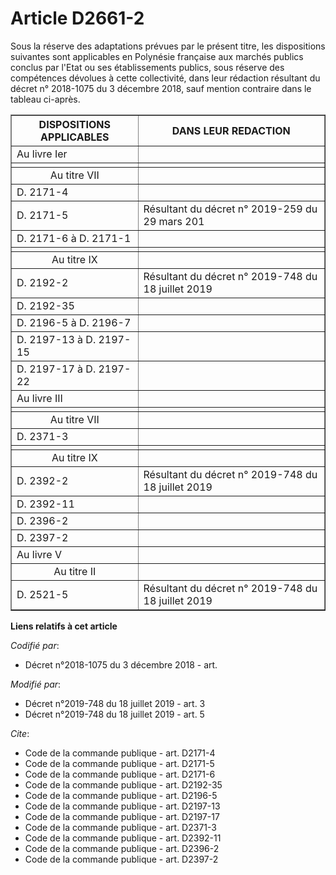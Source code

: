 # Article D2661-2

Sous la réserve des adaptations prévues par le présent titre, les dispositions suivantes sont applicables en Polynésie
française aux marchés publics conclus par l'Etat ou ses établissements publics, sous réserve des compétences dévolues à cette
collectivité, dans leur rédaction résultant du décret n° 2018-1075 du 3 décembre 2018, sauf mention contraire dans le tableau
ci-après.

<table border="1">
  <tbody>
    <tr>
      <th>DISPOSITIONS APPLICABLES</th>
      <th>DANS LEUR REDACTION</th>
    </tr>
    <tr>
      <td align="left">Au livre Ier</td>
      <td align="left">
    </td></tr>
    <tr>
      <td align="left">
      </td><td align="left">
    </td></tr>
    <tr>
      <td align="center">Au titre VII</td>
      <td align="left">
    </td></tr>
    <tr>
      <td align="left">
D. 2171-4 
</td>
      <td align="left">
    </td></tr>
    <tr>
      <td align="left">
D. 2171-5 
</td>
      <td align="left">Résultant du décret n° 2019-259 du 29 mars 201</td>
    </tr>
    <tr>
      <td align="left">
D. 2171-6 à D. 2171-1 
</td>
      <td align="left">
    </td></tr>
    <tr>
      <td align="left">
      </td><td align="left">
    </td></tr>
    <tr>
      <td align="center">Au titre IX</td>
      <td align="left">
    </td></tr>
    <tr>
      <td align="left">D. 2192-2</td>
      <td align="left">Résultant du décret n° 2019-748 du 18 juillet 2019</td>
    </tr>
    <tr>
      <td align="left">
D. 2192-35 
</td>
      <td align="left">
    </td></tr>
    <tr>
      <td align="left">
D. 2196-5 à D. 2196-7 
</td>
      <td align="left">
    </td></tr>
    <tr>
      <td align="left">
D. 2197-13 à D. 2197-15 
</td>
      <td align="left">
    </td></tr>
    <tr>
      <td align="left">
D. 2197-17 à D. 2197-22 
</td>
      <td align="left">
    </td></tr>
    <tr>
      <td align="left">Au livre III</td>
      <td align="left">
    </td></tr>
    <tr>
      <td align="left">
      </td><td align="left">
    </td></tr>
    <tr>
      <td align="center">Au titre VII</td>
      <td align="left">
    </td></tr>
    <tr>
      <td align="left">
D. 2371-3 
</td>
      <td align="left">
    </td></tr>
    <tr>
      <td align="left">
      </td><td align="left">
    </td></tr>
    <tr>
      <td align="center">Au titre IX</td>
      <td align="left">
    </td></tr>
    <tr>
      <td align="left">D. 2392-2</td>
      <td align="left">Résultant du décret n° 2019-748 du 18 juillet 2019</td>
    </tr>
    <tr>
      <td align="left">
D. 2392-11 
</td>
      <td align="left">
    </td></tr>
    <tr>
      <td align="left">
D. 2396-2 
</td>
      <td align="left">
    </td></tr>
    <tr>
      <td align="left">
D. 2397-2
</td>
      <td align="left">
    </td></tr>
    <tr>
      <td align="left">Au livre V</td>
      <td align="left">
    </td></tr>
    <tr>
      <td align="center">Au titre II</td>
      <td align="left">
    </td></tr>
    <tr>
      <td align="left">D. 2521-5</td>
      <td align="left">Résultant du décret n° 2019-748 du 18 juillet 2019</td>
    </tr>
  </tbody>
</table>

**Liens relatifs à cet article**

_Codifié par_:

  - Décret n°2018-1075 du 3 décembre 2018 - art.

_Modifié par_:

  - Décret n°2019-748 du 18 juillet 2019 - art. 3
  - Décret n°2019-748 du 18 juillet 2019 - art. 5

_Cite_:

  - Code de la commande publique - art. D2171-4
  - Code de la commande publique - art. D2171-5
  - Code de la commande publique - art. D2171-6
  - Code de la commande publique - art. D2192-35
  - Code de la commande publique - art. D2196-5
  - Code de la commande publique - art. D2197-13
  - Code de la commande publique - art. D2197-17
  - Code de la commande publique - art. D2371-3
  - Code de la commande publique - art. D2392-11
  - Code de la commande publique - art. D2396-2
  - Code de la commande publique - art. D2397-2
